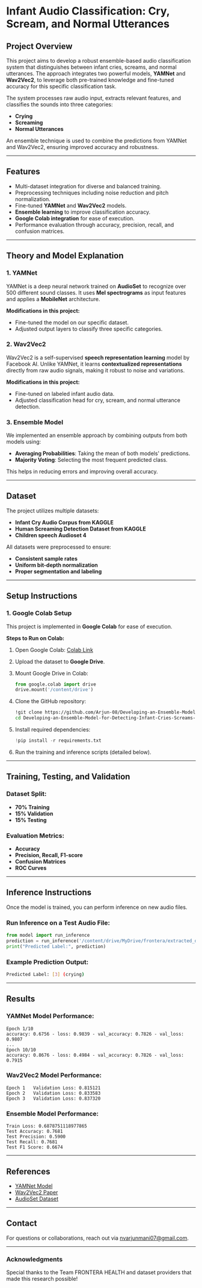 # Infant Audio Classification: Cry, Scream, and Normal Utterances

## Project Overview
This project aims to develop a robust ensemble-based audio classification system that distinguishes between infant cries, screams, and normal utterances. The approach integrates two powerful models, **YAMNet** and **Wav2Vec2**, to leverage both pre-trained knowledge and fine-tuned accuracy for this specific classification task.

The system processes raw audio input, extracts relevant features, and classifies the sounds into three categories:
- **Crying**
- **Screaming**
- **Normal Utterances**

An ensemble technique is used to combine the predictions from YAMNet and Wav2Vec2, ensuring improved accuracy and robustness.

---
## Features
- Multi-dataset integration for diverse and balanced training.
- Preprocessing techniques including noise reduction and pitch normalization.
- Fine-tuned **YAMNet** and **Wav2Vec2** models.
- **Ensemble learning** to improve classification accuracy.
- **Google Colab integration** for ease of execution.
- Performance evaluation through accuracy, precision, recall, and confusion matrices.

---
## Theory and Model Explanation

### **1. YAMNet**
YAMNet is a deep neural network trained on **AudioSet** to recognize over 500 different sound classes. It uses **Mel spectrograms** as input features and applies a **MobileNet** architecture.

**Modifications in this project:**
- Fine-tuned the model on our specific dataset.
- Adjusted output layers to classify three specific categories.

### **2. Wav2Vec2**
Wav2Vec2 is a self-supervised **speech representation learning** model by Facebook AI. Unlike YAMNet, it learns **contextualized representations** directly from raw audio signals, making it robust to noise and variations.

**Modifications in this project:**
- Fine-tuned on labeled infant audio data.
- Adjusted classification head for cry, scream, and normal utterance detection.

### **3. Ensemble Model**
We implemented an ensemble approach by combining outputs from both models using:
- **Averaging Probabilities**: Taking the mean of both models' predictions.
- **Majority Voting**: Selecting the most frequent predicted class.

This helps in reducing errors and improving overall accuracy.

---
## Dataset
The project utilizes multiple datasets:
- **Infant Cry Audio Corpus from KAGGLE**
- **Human Screaming Detection Dataset from KAGGLE**
- **Children speech Audioset 4**

All datasets were preprocessed to ensure:
- **Consistent sample rates**
- **Uniform bit-depth normalization**
- **Proper segmentation and labeling**

---
## Setup Instructions
### **1. Google Colab Setup**
This project is implemented in **Google Colab** for ease of execution.

**Steps to Run on Colab:**
1. Open Google Colab: [Colab Link](https://colab.research.google.com/)
2. Upload the dataset to **Google Drive**.
3. Mount Google Drive in Colab:
    ```python
    from google.colab import drive
    drive.mount('/content/drive')
    ```
4. Clone the GitHub repository:
    ```bash
    !git clone https://github.com/Arjun-08/Developing-an-Ensemble-Model-for-Detecting-Infant-Cries-Screams-and-Normal-Utterances.git
    cd Developing-an-Ensemble-Model-for-Detecting-Infant-Cries-Screams-and-Normal-Utterances
    ```

    


5. Install required dependencies:
    ```python
    !pip install -r requirements.txt
    ```
6. Run the training and inference scripts (detailed below).

---
## Training, Testing, and Validation

### **Dataset Split:**
- **70% Training**
- **15% Validation**
- **15% Testing**

### **Evaluation Metrics:**
- **Accuracy**
- **Precision, Recall, F1-score**
- **Confusion Matrices**
- **ROC Curves**

---
## Inference Instructions
Once the model is trained, you can perform inference on new audio files.

### **Run Inference on a Test Audio File:**
```python
from model import run_inference
prediction = run_inference('/content/drive/MyDrive/frontera/extracted_data/Screaming/---1_cCGK4M_out.wav')
print("Predicted Label:", prediction)
```

### **Example Prediction Output:**
```bash
Predicted Label: [3] (crying)
```

---
## Results
### **YAMNet Model Performance:**
```
Epoch 1/10
accuracy: 0.6756 - loss: 0.9839 - val_accuracy: 0.7826 - val_loss: 0.9807
...
Epoch 10/10
accuracy: 0.8676 - loss: 0.4984 - val_accuracy: 0.7826 - val_loss: 0.7915
```

### **Wav2Vec2 Model Performance:**
```
Epoch 1   Validation Loss: 0.815121
Epoch 2   Validation Loss: 0.833583
Epoch 3   Validation Loss: 0.837320
```

### **Ensemble Model Performance:**
```
Train Loss: 0.6878751118977865
Test Accuracy: 0.7681
Test Precision: 0.5900
Test Recall: 0.7681
Test F1 Score: 0.6674
```

---
## References
- [YAMNet Model](https://tfhub.dev/google/yamnet/1)
- [Wav2Vec2 Paper](https://arxiv.org/abs/2006.11477)
- [AudioSet Dataset](https://research.google.com/audioset/)


---
## Contact
For questions or collaborations, reach out via [nvarjunmani07@gmail.com](mailto:nvarjunmani07@gmail.com).

---
### **Acknowledgments**
Special thanks to the Team FRONTERA HEALTH and dataset providers that made this research possible!

